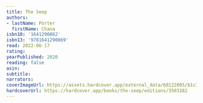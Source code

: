 ```yaml
---
title: The Seep
authors:
- lastName: Porter
  firstName: Chana
isbn10: '1641290862'
isbn13: '9781641290869'
read: 2022-06-17
rating:
yearPublished: 2020
reading: false
asin:
subtitle:
narrators:
coverImageUrl: https://assets.hardcover.app/external_data/60122005/b1c35b1508f9a8ad69d712f783c81fbae36d6d2f.jpeg
hardcoverUrl: https://hardcover.app/books/the-seep/editions/3503282
---
```

